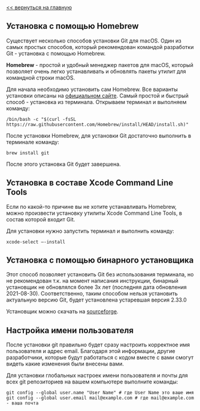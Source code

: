 [<< вернуться на главную](./readme.md)

## Установка с помощью Homebrew ##

Существует несколько способов установки Git для macOS. Один из самых простых способов, который рекомендован командой разработки Git - установка с помощью Homebrew.

**Homebrew** - простой и удобный менеджер пакетов для macOS, который позволяет очень легко устанавливать и обновлять пакеты утилит для командной строки macOS.

Для начала необходимо установить сам Homebrew. Все варианты установки описаны на [официальном сайте](https://brew.sh/ru/). Самый простой и быстрый способ - установка из терминала. Открываем терминал и выполняем команду:

```shell
/bin/bash -c "$(curl -fsSL https://raw.githubusercontent.com/Homebrew/install/HEAD/install.sh)"
```

После установки Homebrew, для установки Git достаточно выполнить в терминале команду:

```shell
brew install git
```

После этого установка Git будет завершена.

## Установка в составе Xcode Command Line Tools

Если по какой-то причине вы не хотите устанавливать Homebrew, можно произвести установку утилиты Xcode Command Line Tools, в состав которой входит Git.

Для установки нужно запустить терминал и выполнить команду:

```shell
xcode-select –-install
```

## Установка с помощью бинарного установщика

Этот способ позволяет установить Git без использования терминала, но не рекомендован т.к. на момент написания инструкции, бинарный установщик не обновлялся более 3х лет (последняя дата обновления 2021-08-30). Соответственно, таким способом нельзя установить актуальную версию Git, будет установлена устаревшая версия 2.33.0

Установщик можно скачать на [sourceforge](https://sourceforge.net/projects/git-osx-installer/).

## Настройка имени пользователя

После установки git правильно будет сразу настроить корректное имя пользователя и адрес email. Благодаря этой информации, другие разработчики, которые будут работаться с кодом вместе с вами смогут видеть какие изменения были внесены вами.

Для установки глобальных настроек имени пользователя и почты для всех git репозиториев на вашем компьютере выполните команды:

```shell
git config --global user.name "User Name" # где User Name это ваше имя
git config --global user.email mail@example.com # где mail@example.com - ваша почта
```